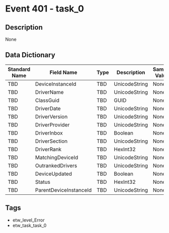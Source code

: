 # Event 401 - task_0

## Description
None

## Data Dictionary
|Standard Name|Field Name|Type|Description|Sample Value|
|---|---|---|---|---|
|TBD|DeviceInstanceId|TBD|UnicodeString|None|None|
|TBD|DriverName|TBD|UnicodeString|None|None|
|TBD|ClassGuid|TBD|GUID|None|None|
|TBD|DriverDate|TBD|UnicodeString|None|None|
|TBD|DriverVersion|TBD|UnicodeString|None|None|
|TBD|DriverProvider|TBD|UnicodeString|None|None|
|TBD|DriverInbox|TBD|Boolean|None|None|
|TBD|DriverSection|TBD|UnicodeString|None|None|
|TBD|DriverRank|TBD|HexInt32|None|None|
|TBD|MatchingDeviceId|TBD|UnicodeString|None|None|
|TBD|OutrankedDrivers|TBD|UnicodeString|None|None|
|TBD|DeviceUpdated|TBD|Boolean|None|None|
|TBD|Status|TBD|HexInt32|None|None|
|TBD|ParentDeviceInstanceId|TBD|UnicodeString|None|None|

## Tags
* etw_level_Error
* etw_task_task_0